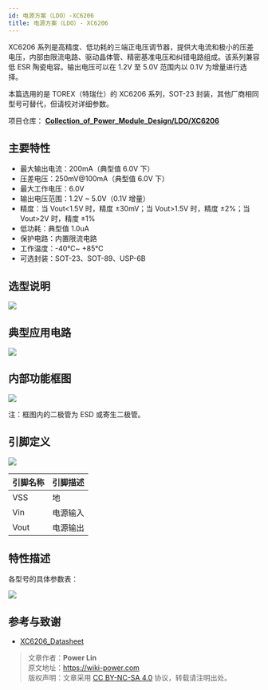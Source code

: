 ```yaml
---
id: 电源方案（LDO）-XC6206
title: 电源方案（LDO）- XC6206
---
```


XC6206 系列是高精度、低功耗的三端正电压调节器，提供大电流和极小的压差电压，内部由限流电路、驱动晶体管、精密基准电压和纠错电路组成。该系列兼容低 ESR 陶瓷电容。输出电压可以在 1.2V 至 5.0V 范围内以 0.1V 为增量进行选择。

本篇选用的是 TOREX（特瑞仕）的 XC6206 系列，SOT-23 封装，其他厂商相同型号可替代，但请校对详细参数。

项目仓库： [**Collection_of_Power_Module_Design/LDO/XC6206**](https://github.com/linyuxuanlin/Collection_of_Power_Module_Design/tree/main/LDO/XC6206)

## 主要特性

- 最大输出电流：200mA（典型值 6.0V 下）
- 压差电压：250mV@100mA（典型值 6.0V 下）
- 最大工作电压：6.0V
- 输出电压范围：1.2V ~ 5.0V（0.1V 增量）
- 精度：当 Vout<1.5V 时，精度 ±30mV；当 Vout>1.5V 时，精度 ±2%；当 Vout>2V 时，精度 ±1%
- 低功耗：典型值 1.0uA
- 保护电路：内置限流电路
- 工作温度：-40℃~ +85℃
- 可选封装：SOT-23、SOT-89、USP-6B

## 选型说明

![](https://wiki-media-1253965369.cos.ap-guangzhou.myqcloud.com/img/20220420102910.png)

## 典型应用电路

![](https://wiki-media-1253965369.cos.ap-guangzhou.myqcloud.com/img/20220420102323.png)

## 内部功能框图

![](https://wiki-media-1253965369.cos.ap-guangzhou.myqcloud.com/img/20220420102514.png)

注：框图内的二极管为 ESD 或寄生二极管。

## 引脚定义

![](https://wiki-media-1253965369.cos.ap-guangzhou.myqcloud.com/img/20220420103005.png)

| 引脚名称 | 引脚描述 |
| -------- | -------- |
| VSS      | 地       |
| Vin      | 电源输入 |
| Vout     | 电源输出 |

## 特性描述

各型号的具体参数表：

![](https://wiki-media-1253965369.cos.ap-guangzhou.myqcloud.com/img/20220420103738.png)

## 参考与致谢

- [XC6206_Datasheet](https://www.torexsemi.com/file/xc6206/XC6206.pdf)

> 文章作者：**Power Lin**  
> 原文地址：<https://wiki-power.com>  
> 版权声明：文章采用 [CC BY-NC-SA 4.0](https://creativecommons.org/licenses/by/4.0/deed.zh) 协议，转载请注明出处。
